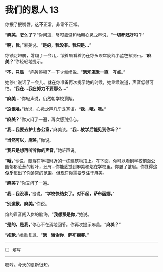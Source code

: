 # 我们的恩人 13

你抿了抿嘴唇。这**不**正常。非常不正常。

“**麻美，怎么了？**”你问道，尽可能温和地用心灵之声说。“**一切都还好吗？**”

“**啊，我，**”麻美说。“**是的，我没事。我只是...**”

你锁定翅膀，滑翔了一会儿，皱着眉看着仍在你头顶盘旋的小蓝色探测石。“**麻美？**”你轻轻地提示。

“**不，只是...**”麻美停顿了一下才继续说。“**我知道我一直...有点。**”

她停止说话了一会儿。就在你准备再次提示她的时候，她继续说道，声音低得可怕。“**我在...我在努力不要那么...**”

“**麻美...**”你轻声说，仍然朝学校滑翔。

“**这很难。**”她说，心灵之声几乎是耳语。“**我...哦。嗯。**”

“**麻美？**”你又问了一遍，再次感到担心。

“**我...我要去护士办公室，**”麻美说。“**我...放学后能见到你吗？**”

“**当然可以，麻美，**”你说。

“**我只是想再听听你的声音，**”她轻声说。

“**哦，**”你说，飘落在学校附近的一栋建筑物顶上。在下面，你可以看到学校前面公园郁郁葱葱的树叶，还有...你能感觉到麻美和焰在学校里。你皱了皱眉。你觉得这**似乎**超出了你通常的范围。但现在你需要专注于麻美。

“**麻美？**”你又问了一遍。

“**我...我没事，**”她说。“**学校快结束了。对不起，萨布丽娜。**”

“**别道歉，麻美，**”你说。

焰的声音闯入你的脑海。“**我想那是你，**”她说。

“**是的，是我，**”你心不在焉地回答。你再次提示麻美。“**麻美？**”

“**抱歉，**”她重复道。“**我...谢谢你，萨布丽娜。**”

---

- [ ] 填写

---

嗯哼。今天的更新很短。
